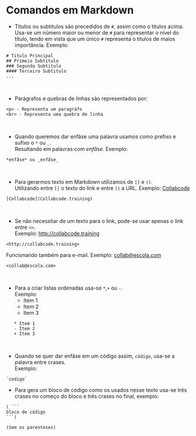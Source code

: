 # Comandos em Markdown

- Titulos ou subtitulos são precedidos  de `#`, assim como o titulos acima.<br> Usa-se um número maior ou menor de `#` para representar o nível do título, tendo em vista que um único `#` representa o titulos de maios importância. Exemplo:
```
# Titulo Principal
## Primeio Subtitulo
### Segunda Subtitulo
#### Terceiro Subtitulo
...
```
<br>

- Parágrafos e quebras de linhas são representados por:
``` 
<p> - Representa um paragráfo
<br> - Representa uma quebra de linha
```
<br>

- Quando queremos dar enfâse uma palavra usamos como prefixo e sufixo o `*` ou `_`. <br>
Resultando em palavras com *enfâse*. Exemplo:
``` 
*enfâse* ou _enfâse_
```
<br>

- Para gerarmos texto em Markdown utilizamos de `[]` e `()`. <br>
Utilizando entre `[]` o texto do link e entre `()` a URL. Exemplo: [Collabcode](Collabcode.training)
```
[Collabcode](Collabcode.training)
```
<br>

- Se não necessitar de um texto para o link, pode-se usar apenas o link entre `<>`. <br>
Exemplo: <http://collabcode.training>
```
<http://collabcode.training>
```
Funcionando também para e-mail. Exemplo: <collab@escola.com>
```
<collab@escola.com>
```
<br>

- Para a criar listas ordenadas usa-se `*`,`+` ou `-`. <br>
Exemplo: <br>
   * Item 1
   - Item 2
   + Item 3
```
   * Item 1
   - Item 2
   + Item 3
```
<br>

-  Quando se quer dar enfâse em um código assim, `código`, usa-se a palavra entre crases. <br>
Exemplo:
```
`codigo`
```

- Para gera um bloco de código como os usados nesse texto usa-se três crases no começo do bloco e três crases no final, exemplo:
```
( ``` 
bloco de código
```)

(Sem os parenteses)
```






